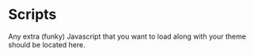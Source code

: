 # Scripts
Any extra (funky) Javascript that you want to load along with your
theme should be located here.

